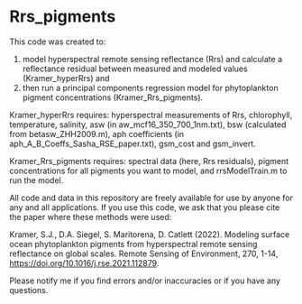 # Rrs_pigments

This code was created to: 

1) model hyperspectral remote sensing reflectance (Rrs) and calculate a reflectance residual between measured and modeled values (Kramer_hyperRrs) and
2) then run a principal components regression model for phytoplankton pigment concentrations (Kramer_Rrs_pigments). 

Kramer_hyperRrs requires: hyperspectral measurements of Rrs, chlorophyll, temperature, salinity, asw (in aw_mcf16_350_700_1nm.txt), bsw (calculated from betasw_ZHH2009.m), aph coefficients (in aph_A_B_Coeffs_Sasha_RSE_paper.txt), gsm_cost and gsm_invert.

Kramer_Rrs_pigments requires: spectral data (here, Rrs residuals), pigment concentrations for all pigments you want to model, and rrsModelTrain.m to run the model.

All code and data in this repository are freely available for use by anyone for any and all applications. If you use this code, we ask that you please cite the paper where these methods were used:

Kramer, S.J., D.A. Siegel, S. Maritorena, D. Catlett (2022). Modeling surface ocean phytoplankton pigments from hyperspectral remote sensing reflectance on global scales. Remote Sensing of Environment, 270, 1-14, https://doi.org/10.1016/j.rse.2021.112879. 

Please notify me if you find errors and/or inaccuracies or if you have any questions.
